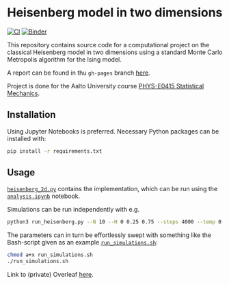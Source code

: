 # Heisenberg model in two dimensions

[![CI](https://img.shields.io/github/workflow/status/nikosavola/HeisenbergMetropolis-StatMech/CI)](https://github.com/nikosavola/HeisenbergMetropolis-StatMech/actions/workflows/ci.yaml)
[![Binder](https://mybinder.org/badge_logo.svg)](https://mybinder.org/v2/gh/nikosavola/HeisenbergMetropolis-StatMech/HEAD?labpath=analysis.ipynb)


This repository contains source code for a computational project on the classical Heisenberg model in two dimensions using a standard Monte Carlo Metropolis algorithm for the Ising model.

A report can be found in thu `gh-pages` branch [here](https://github.com/nikosavola/HeisenbergMetropolis-StatMech/blob/gh-pages/main.pdf).

Project is done for the Aalto University course [PHYS-E0415 Statistical Mechanics](https://courses.aalto.fi/courses/s/course/a053X000012QxjCQAS/statistical-mechanics-d?language=en_US).

## Installation

Using Jupyter Notebooks is preferred. Necessary Python packages can be installed with:
```bash
pip install -r requirements.txt
```

## Usage

[`heisenberg_2d.py`](heisenberg_2d.py) contains the implementation, which can be run using the [`analysis.ipynb`](analysis.ipynb) notebook.

Simulations can be run independently with e.g.
```bash
python3 run_heisenberg.py --N 10 --H 0 0.25 0.75 --steps 4000 --temp 0.3 10.5 500
```
The parameters can in turn be effortlessly swept with something like the Bash-script given as an example [`run_simulations.sh`](run_simulations.sh):
```bash
chmod a+x run_simulations.sh
./run_simulations.sh
```

Link to (private) Overleaf [here](https://www.overleaf.com/project/6176a385e66750335f81c27d).
